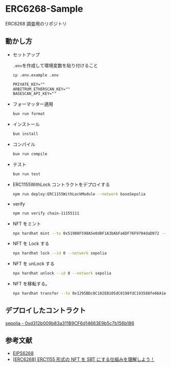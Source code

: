 # ERC6268-Sample

ERC6268 調査用のリポジトリ

## 動かし方

- セットアップ

  `.env`を作成して環境変数を貼り付けること

  ```bash
  cp .env.example .env
  ```

  ```txt
  PRIVATE_KEY=""
  ARBITRUM_ETHERSCAN_KEY=""
  BASESCAN_API_KEY=""
  ```

- フォーマッター適用

  ```bash
  bun run format
  ```

- インストール

  ```bash
  bun install
  ```

- コンパイル

  ```bash
  bun run compile
  ```

- テスト

  ```bash
  bun run test
  ```

- ERC1155WithLock コントラクトをデプロイする

  ```bash
  npm run deploy:ERC1155WithLockModule --network baseSepolia
  ```

- verify

  ```bash
  npm run verify chain-11155111
  ```

- NFT をミント

  ```bash
  npx hardhat mint --to 0x51908F598A5e0d8F1A3bAbFa6DF76F9704daD072 --id 0 --network sepolia
  ```

- NFT を Lock する

  ```bash
  npx hardhat lock --id 0 --network sepolia
  ```

- NFT を unLock する

  ```bash
  npx hardhat unlock --id 0 --network sepolia
  ```

- NFT を移転する。

  ```bash
  npx hardhat transfer --to 0x1295BDc0C102EB105dC0198fdC193588fe66A1e4 --id 0 --amount 1 --network sepolia
  ```

## デプロイしたコントラクト

[sepolia - 0xd312b009b83a311B9CF6d14663E9b5c7b156b186](https://sepolia.etherscan.io/address/0xd312b009b83a311B9CF6d14663E9b5c7b156b186#code)

## 参考文献

- [EIPS6268](https://eips.ethereum.org/EIPS/eip-6268)
- [[ERC6268] ERC1155 形式の NFT を SBT にする仕組みを理解しよう！](https://qiita.com/cardene/items/5ac107681eac3328258d)
